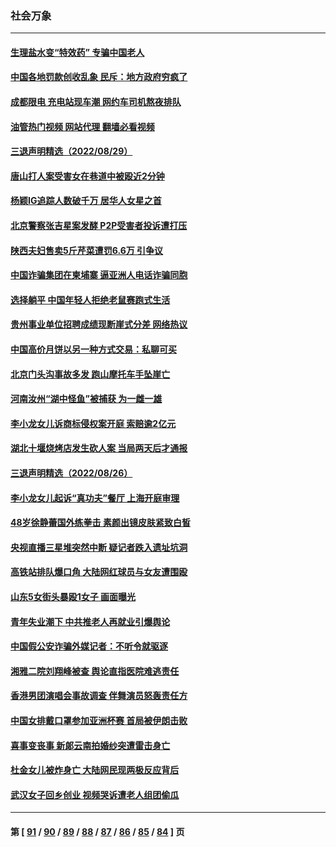 ### 社会万象
---
#### [生理盐水变“特效药” 专骗中国老人](../../pages/ncid282/n13813910.md?08310445) 
#### [中国各地罚款创收乱象 民斥：地方政府穷疯了](../../pages/ncid282/n13813735.md?08310445) 
#### [成都限电 充电站现车潮 网约车司机熬夜排队](../../pages/ncid282/n13813654.md?08310445) 
#### [油管热门视频 网站代理 翻墙必看视频](http://209.222.30.114:81/youtube.html?08310445)
#### [三退声明精选（2022/08/29）](../../pages/ncid282/n13813459.md?08310445) 
#### [唐山打人案受害女在巷道中被殴近2分钟](../../pages/ncid282/n13812913.md?08310445) 
#### [杨颖IG追踪人数破千万 居华人女星之首](../../pages/ncid282/n13812465.md?08310445) 
#### [北京警察张吉星案发酵 P2P受害者投诉遭打压](../../pages/ncid282/n13812375.md?08310445) 
#### [陕西夫妇售卖5斤芹菜遭罚6.6万 引争议](../../pages/ncid282/n13811679.md?08310445) 
#### [中国诈骗集团在柬埔寨 逼亚洲人电话诈骗同胞](../../pages/ncid282/n13811627.md?08310445) 
#### [选择躺平 中国年轻人拒绝老鼠赛跑式生活](../../pages/ncid282/n13811578.md?08310445) 
#### [贵州事业单位招聘成绩现断崖式分差 网络热议](../../pages/ncid282/n13811460.md?08310445) 
#### [中国高价月饼以另一种方式交易：私聊可买](../../pages/ncid282/n13811337.md?08310445) 
#### [北京门头沟事故多发 跑山摩托车手坠崖亡](../../pages/ncid282/n13811392.md?08310445) 
#### [河南汝州“湖中怪鱼”被捕获 为一雌一雄](../../pages/ncid282/n13811348.md?08310445) 
#### [李小龙女儿诉商标侵权案开庭 索赔逾2亿元](../../pages/ncid282/n13811367.md?08310445) 
#### [湖北十堰烧烤店发生砍人案 当局两天后才通报](../../pages/ncid282/n13811075.md?08310445) 
#### [三退声明精选（2022/08/26）](../../pages/ncid282/n13811131.md?08310445) 
#### [李小龙女儿起诉“真功夫”餐厅 上海开庭审理](../../pages/ncid282/n13810983.md?08310445) 
#### [48岁徐静蕾国外练拳击 素颜出镜皮肤紧致白皙](../../pages/ncid282/n13811009.md?08310445) 
#### [央视直播三星堆突然中断 疑记者跌入遗址坑洞](../../pages/ncid282/n13810971.md?08310445) 
#### [高铁站排队爆口角 大陆网红球员与女友遭围殴](../../pages/ncid282/n13810748.md?08310445) 
#### [山东5女街头暴殴1女子 画面曝光](../../pages/ncid282/n13810685.md?08310445) 
#### [青年失业潮下 中共推老人再就业引爆舆论](../../pages/ncid282/n13810525.md?08310445) 
#### [中国假公安诈骗外媒记者：不听令就驱逐](../../pages/ncid282/n13810359.md?08310445) 
#### [湘雅二院刘翔峰被查 舆论直指医院难逃责任](../../pages/ncid282/n13810352.md?08310445) 
#### [香港男团演唱会事故调查 伴舞演员怒轰责任方](../../pages/ncid282/n13810322.md?08310445) 
#### [中国女排戴口罩参加亚洲杯赛 首局被伊朗击败](../../pages/ncid282/n13810160.md?08310445) 
#### [喜事变丧事 新郞云南拍婚纱突遭雷击身亡](../../pages/ncid282/n13809786.md?08310445) 
#### [杜金女儿被炸身亡 大陆网民现两极反应背后](../../pages/ncid282/n13809522.md?08310445) 
#### [武汉女子回乡创业 视频哭诉遭老人组团偷瓜](../../pages/ncid282/n13809551.md?08310445) 

---
#### 第 [ [91](./91.md?08310445) / [90](./90.md?08310445) / [89](./89.md?08310445) / [88](./88.md?08310445) / [87](./87.md?08310445) / [86](./86.md?08310445) / [85](./85.md?08310445) / [84](./84.md?08310445) ] 页
